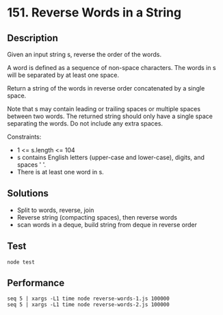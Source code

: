 # 151. Reverse Words in a String

## Description

Given an input string s, reverse the order of the words.

A word is defined as a sequence of non-space characters. The words in s will be separated by at least one space.

Return a string of the words in reverse order concatenated by a single space.

Note that s may contain leading or trailing spaces or multiple spaces between two words. The returned string should only have a single space separating the words. Do not include any extra spaces.

Constraints:

- 1 <= s.length <= 104
- s contains English letters (upper-case and lower-case), digits, and spaces ' '.
- There is at least one word in s.

## Solutions

- Split to words, reverse, join
- Reverse string (compacting spaces), then reverse words
- scan words in a deque, build string from deque in reverse order

## Test
```
node test
```

## Performance
```
seq 5 | xargs -L1 time node reverse-words-1.js 100000
seq 5 | xargs -L1 time node reverse-words-2.js 100000
```
